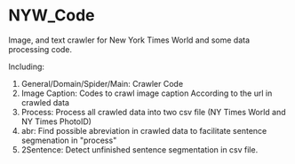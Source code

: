 # NYW_Code

Image, and text crawler for New York Times World and some data processing code.

Including:
1. General/Domain/Spider/Main: Crawler Code
2. Image Caption: Codes to crawl image caption According to the url in crawled data
3. Process: Process all crawled data into two csv file (NY Times World and NY Times PhotoID)
4. abr: Find possible abreviation in crawled data to facilitate sentence segmenation in "process"
5. 2Sentence: Detect unfinished sentence segmentation in csv file.
